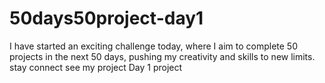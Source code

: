 # 50days50project-day1
I have started an exciting challenge today, where I aim to complete 50 projects in the next 50 days, pushing my creativity and skills to new limits. stay connect see my project Day 1 project 
